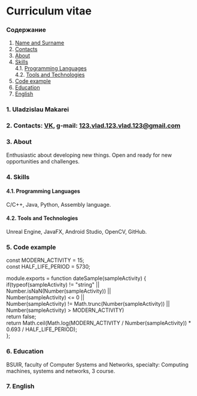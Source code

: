 # Curriculum vitae
### Содержание
1. [Name and Surname](#1) <br>
2. [Contacts](#2) <br>
3. [About](#3) <br>
4. [Skills](#4.) <br>
4.1. [Programming Languages](#4.1) <br>
4.2. [Tools and Technologies](#4.2) <br>
5. [Сode example](#5) <br>
6. [Education](#6) <br>
7. [English](#7) <br>

### 1. Uladzislau Makarei <a name="1"></a>
### 2. Contacts: [VK](https://vk.com/vlad_makarey), g-mail: 123.vlad.123.vlad.123@gmail.com <a name="2"></a>
### 3. About <a name="3"></a>
Enthusiastic about developing new things. Open and ready for new opportunities and challenges.
### 4. Skills <a name="4"></a>
#### 4.1. Programming Languages <a name="4.1"></a>
C/C++, Java, Python, Assembly language.
#### 4.2. Tools and Technologies <a name="4.2"></a>
Unreal Engine, JavaFX, Android Studio, OpenCV, GitHub.
### 5. Сode example <a name="5"></a>

const MODERN_ACTIVITY = 15;  
const HALF_LIFE_PERIOD = 5730;  

module.exports = function dateSample(sampleActivity) {  
if(typeof(sampleActivity) != "string" ||  
Number.isNaN(Number(sampleActivity)) ||  
Number(sampleActivity) <= 0 ||  
Number(sampleActivity) != Math.trunc(Number(sampleActivity)) ||  
Number(sampleActivity) > MODERN_ACTIVITY)  
return false;  
return Math.ceil(Math.log(MODERN_ACTIVITY / Number(sampleActivity)) * 0.693 / HALF_LIFE_PERIOD);  
};  
### 6. Education <a name="6"></a>
BSUIR, faculty of Computer Systems and Networks, specialty: Computing machines, systems and networks, 3 course.
### 7. English <a name="7"></a>
